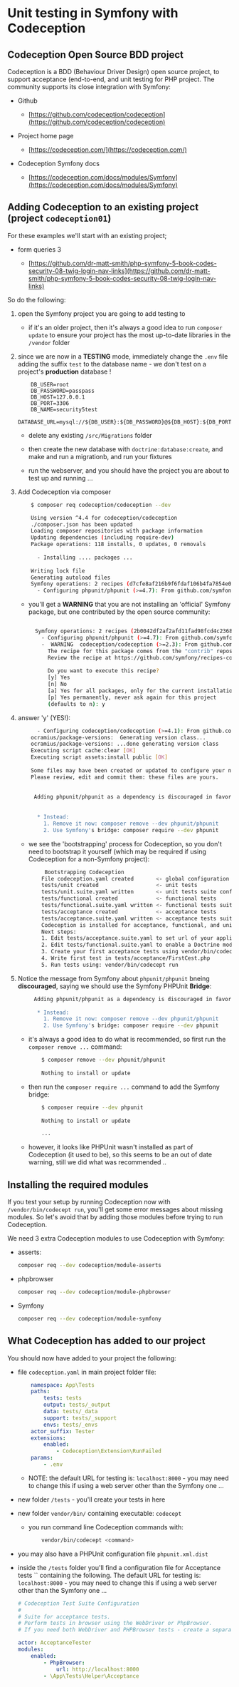 
# Unit testing in Symfony with Codeception


## Codeception Open Source BDD project

Codeception is a BDD (Behaviour Driver Design) open source project, to support acceptance (end-to-end, and unit testing for PHP project. The community supports its close integration with Symfony:

- Github
    
    - [https://github.com/codeception/codeception](https://github.com/codeception/codeception)

- Project home page

    - [https://codeception.com/](https://codeception.com/)
    
- Codeception Symfony docs

    - [https://codeception.com/docs/modules/Symfony](https://codeception.com/docs/modules/Symfony)

## Adding Codeception to an existing project (project `codeception01`)

For these examples we'll start with an existing project;

- form queries 3

    - [https://github.com/dr-matt-smith/php-symfony-5-book-codes-security-08-twig-login-nav-links](https://github.com/dr-matt-smith/php-symfony-5-book-codes-security-08-twig-login-nav-links)


So do the following:

1. open the Symfony project you are going to add testing to

    - if it's an older project, then it's always a good idea to run `composer update` to ensure your project has the most up-to-date libraries in the `/vendor` folder

1. since we are now in a **TESTING** mode, immediately change the `.env` file adding the suffix `test` to the database name - we don't test on a project's **production** database !

    ```
        DB_USER=root
        DB_PASSWORD=passpass
        DB_HOST=127.0.0.1
        DB_PORT=3306
        DB_NAME=security5test
        DATABASE_URL=mysql://${DB_USER}:${DB_PASSWORD}@${DB_HOST}:${DB_PORT}/${DB_NAME}
    ```
    
    - delete any existing `/src/Migrations` folder
    
    - then create the new database with `doctrine:database:create`, and make and run a migrationb, and run your fixtures 
    
    - run the webserver, and you should have the project you are about to test up and running ...

1. Add Codeception via composer

    ```bash
        $ composer req codeception/codeception --dev
    
        Using version ^4.4 for codeception/codeception
        ./composer.json has been updated
        Loading composer repositories with package information
        Updating dependencies (including require-dev)
        Package operations: 118 installs, 0 updates, 0 removals
        
          - Installing .... packages ...
          
        Writing lock file
        Generating autoload files
        Symfony operations: 2 recipes (d7cfe8af216b9f6fdaf106b4fa7854e0)
          - Configuring phpunit/phpunit (>=4.7): From github.com/symfony/recipes:master          
    ```
    
    - you'll get a **WARNING** that you are not installing an 'official' Symfony package, but one contributed by the open source community:
    
        ```bash

          Symfony operations: 2 recipes (2b0042df2af2afd11fad98fcd4c2368b)
            - Configuring phpunit/phpunit (>=4.7): From github.com/symfony/recipes:master
            -  WARNING  codeception/codeception (>=2.3): From github.com/symfony/recipes-contrib:master
              The recipe for this package comes from the "contrib" repository, which is open to community contributions.
              Review the recipe at https://github.com/symfony/recipes-contrib/tree/master/codeception/codeception/2.3
          
              Do you want to execute this recipe?
              [y] Yes
              [n] No
              [a] Yes for all packages, only for the current installation session
              [p] Yes permanently, never ask again for this project
              (defaults to n): y

        ```

1. answer 'y' (YES!):

    ```bash
          - Configuring codeception/codeception (>=4.1): From github.com/symfony/recipes-contrib:master
        ocramius/package-versions:  Generating version class...
        ocramius/package-versions: ...done generating version class
        Executing script cache:clear [OK]
        Executing script assets:install public [OK]
        
        Some files may have been created or updated to configure your new packages.
        Please review, edit and commit them: these files are yours.
                                                                                                     
                                                                                             
         Adding phpunit/phpunit as a dependency is discouraged in favor of Symfony's PHPUnit Bridge. 
                                                                                                     
        
          * Instead:
            1. Remove it now: composer remove --dev phpunit/phpunit
            2. Use Symfony's bridge: composer require --dev phpunit
    ```
    
    - we see the 'bootstrapping' process for Codeception, so you don't need to bootstrap it yourself (which may be required if using Codeception for a non-Symfony project):
    
        ```bash
             Bootstrapping Codeception 
            File codeception.yaml created       <- global configuration
            tests/unit created                  <- unit tests
            tests/unit.suite.yaml written       <- unit tests suite configuration
            tests/functional created            <- functional tests
            tests/functional.suite.yaml written <- functional tests suite configuration
            tests/acceptance created            <- acceptance tests
            tests/acceptance.suite.yaml written <- acceptance tests suite configuration
            Codeception is installed for acceptance, functional, and unit testing
            Next steps:
            1. Edit tests/acceptance.suite.yaml to set url of your application. Change PhpBrowser to WebDriver to enable browser testing
            2. Edit tests/functional.suite.yaml to enable a Doctrine module if needs.
            3. Create your first acceptance tests using vendor/bin/codecept g:cest acceptance First
            4. Write first test in tests/acceptance/FirstCest.php
            5. Run tests using: vendor/bin/codecept run
      
        ```
        

1. Notice the message from Symfony about `phpunit/phpunit` bneing **discouraged**, saying we should use the Symfony PHPUnit **Bridge**:

    ```bash
         Adding phpunit/phpunit as a dependency is discouraged in favor of Symfony's PHPUnit Bridge. 
        
          * Instead:
            1. Remove it now: composer remove --dev phpunit/phpunit
            2. Use Symfony's bridge: composer require --dev phpunit    
    ```
    
    - it's always a good idea to do what is recommended, so first run the `composer remove ...` command:
    
        ```bash
            $ composer remove --dev phpunit/phpunit
            
            Nothing to install or update

        ```
        
    - then run the `composer require ...` command to add the Symfony bridge:
    
        ```bash
            $ composer require --dev phpunit  
            
            Nothing to install or update

            ...
        ```
      
    - however, it looks like PHPUnit wasn't installed as part of Codeception (it used to be), so this seems to be an out of date warning, still we did what was recommended ..

## Installing the required modules

If you test your setup by running Codeception now with `/vendor/bin/codecept run`, you'll get some error messages about missing modules. So let's avoid that by adding those modules before trying to run Codeception. 

We need 3 extra Codeception modules to use Codeception with Symfony:

- asserts:

    ```bash
    composer req --dev codeception/module-asserts 
    ```

- phpbrowser
    
    ```bash
    composer req --dev codeception/module-phpbrowser
    ```

- Symfony
    
    ```bash
    composer req --dev codeception/module-symfony
    ```

    
## What Codeception has added to our project

You should now have added to your project the following:

- file `codeception.yaml` in main project folder file:

    ```yaml
        namespace: App\Tests
        paths:
            tests: tests
            output: tests/_output
            data: tests/_data
            support: tests/_support
            envs: tests/_envs
        actor_suffix: Tester
        extensions:
            enabled:
                - Codeception\Extension\RunFailed
        params:
            - .env
    ```

    - NOTE: the default URL for testing is: `localhost:8000` - you may need to change this if using a web server other than the Symfony one ...
	
- new folder `/tests` - you'll create your tests in here

- new folder `vendor/bin/` containing executable: `codecept`

    - you run command line Codeception commands with:

        ```bash
            vendor/bin/codecept <command>
        ```

- you may also have a PHPUnit configuration file `phpunit.xml.dist`

- inside the `/tests` folder you'll find a configuration file for Acceptance tests `` containing the following. The default URL for testing is: `localhost:8000` - you may need to change this if using a web server other than the Symfony one ...

    ```yaml
    # Codeception Test Suite Configuration
    #
    # Suite for acceptance tests.
    # Perform tests in browser using the WebDriver or PhpBrowser.
    # If you need both WebDriver and PHPBrowser tests - create a separate suite.
    
    actor: AcceptanceTester
    modules:
        enabled:
            - PhpBrowser:
                url: http://localhost:8000
            - \App\Tests\Helper\Acceptance
    ```

  
  
